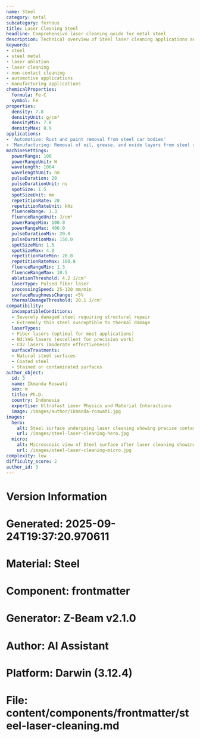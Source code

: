 ```yaml
---
name: Steel
category: metal
subcategory: ferrous
title: Laser Cleaning Steel
headline: Comprehensive laser cleaning guide for metal steel
description: Technical overview of Steel laser cleaning applications and parameters
keywords:
- steel
- steel metal
- laser ablation
- laser cleaning
- non-contact cleaning
- automotive applications
- manufacturing applications
chemicalProperties:
  formula: Fe-C
  symbol: Fe
properties:
  density: 7.8
  densityUnit: g/cm³
  densityMin: 7.8
  densityMax: 8.9
applications:
- 'Automotive: Rust and paint removal from steel car bodies'
- 'Manufacturing: Removal of oil, grease, and oxide layers from steel surfaces'
machineSettings:
  powerRange: 100
  powerRangeUnit: W
  wavelength: 1064
  wavelengthUnit: nm
  pulseDuration: 20
  pulseDurationUnit: ns
  spotSize: 1.5
  spotSizeUnit: mm
  repetitionRate: 20
  repetitionRateUnit: kHz
  fluenceRange: 1.3
  fluenceRangeUnit: J/cm²
  powerRangeMin: 100.0
  powerRangeMax: 400.0
  pulseDurationMin: 20.0
  pulseDurationMax: 150.0
  spotSizeMin: 1.5
  spotSizeMax: 4.0
  repetitionRateMin: 20.0
  repetitionRateMax: 100.0
  fluenceRangeMin: 1.3
  fluenceRangeMax: 10.5
  ablationThreshold: 4.2 J/cm²
  laserType: Pulsed fiber laser
  processingSpeed: 25-120 mm/min
  surfaceRoughnessChange: <5%
  thermalDamageThreshold: 20.1 J/cm²
compatibility:
  incompatibleConditions:
  - Severely damaged steel requiring structural repair
  - Extremely thin steel susceptible to thermal damage
  laserTypes:
  - Fiber lasers (optimal for most applications)
  - Nd:YAG lasers (excellent for precision work)
  - CO2 lasers (moderate effectiveness)
  surfaceTreatments:
  - Natural steel surfaces
  - Coated steel
  - Stained or contaminated surfaces
author_object:
  id: 3
  name: Ikmanda Roswati
  sex: m
  title: Ph.D.
  country: Indonesia
  expertise: Ultrafast Laser Physics and Material Interactions
  image: /images/author/ikmanda-roswati.jpg
images:
  hero:
    alt: Steel surface undergoing laser cleaning showing precise contamination removal
    url: /images/steel-laser-cleaning-hero.jpg
  micro:
    alt: Microscopic view of Steel surface after laser cleaning showing detailed surface structure
    url: /images/steel-laser-cleaning-micro.jpg
complexity: low
difficulty_score: 2
author_id: 3
---
```



# Version Information
# Generated: 2025-09-24T19:37:20.970611
# Material: Steel
# Component: frontmatter
# Generator: Z-Beam v2.1.0
# Author: AI Assistant
# Platform: Darwin (3.12.4)
# File: content/components/frontmatter/steel-laser-cleaning.md
